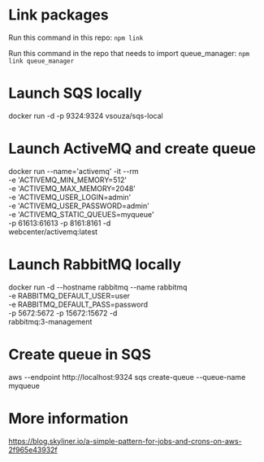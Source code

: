 # Link packages
Run this command in this repo:
`npm link`

Run this command in the repo that needs to import queue_manager:
`npm link queue_manager`

# Launch SQS locally
docker run -d -p 9324:9324 vsouza/sqs-local

# Launch ActiveMQ and create queue
docker run --name='activemq' -it --rm \
    -e 'ACTIVEMQ_MIN_MEMORY=512' \
    -e 'ACTIVEMQ_MAX_MEMORY=2048'\
    -e 'ACTIVEMQ_USER_LOGIN=admin'\
    -e 'ACTIVEMQ_USER_PASSWORD=admin'\
    -e 'ACTIVEMQ_STATIC_QUEUES=myqueue'\
    -p 61613:61613 -p 8161:8161 -d \
    webcenter/activemq:latest

# Launch RabbitMQ locally
docker run -d --hostname rabbitmq --name rabbitmq \
    -e RABBITMQ_DEFAULT_USER=user \
    -e RABBITMQ_DEFAULT_PASS=password \
    -p 5672:5672 -p 15672:15672 -d \
    rabbitmq:3-management

# Create queue in SQS
aws --endpoint http://localhost:9324 sqs create-queue --queue-name myqueue

# More information
https://blog.skyliner.io/a-simple-pattern-for-jobs-and-crons-on-aws-2f965e43932f
